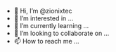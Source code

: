 - 👋 Hi, I’m @zionixtec
- 👀 I’m interested in ...
- 🌱 I’m currently learning ...
- 💞️ I’m looking to collaborate on ...
- 📫 How to reach me ...

<!---
zionixtec/zionixtec is a ✨ special ✨ repository because its `README.md` (this file) appears on your GitHub profile.
You can click the Preview link to take a look at your changes.
--->
